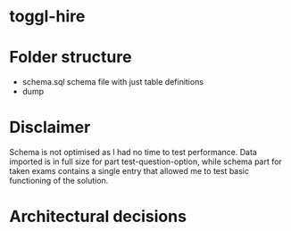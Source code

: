 # toggl-hire

# Folder structure
- schema.sql schema file with just table definitions
- dump

# Disclaimer
Schema is not optimised as I had no time to test performance.
Data imported is in full size for part test-question-option, while schema part for taken exams contains a single entry that allowed me to test basic functioning of the solution.

# Architectural decisions
